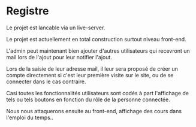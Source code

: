 # Registre

Le projet est lancable via un live-server.

Le projet est actuellement en total construction surtout niveau front-end.

L'admin peut maintenant bien ajouter d'autres utilisateurs qui recevront un mail lors de l'ajout pour leur notifier l'ajout. 

Lors de la saisie de leur adresse mail, il leur sera proposé de créer un compte directement si c'est leur première visite sur le site, ou de se connecter dans le cas contraire.

Casi toutes les fonctionnalités utilisateurs sont codés à part l'affichage de tels ou tels boutons en fonction du rôle de la personne connectée.

Nous nous attaquerons ensuite au front-end, affichage des cours dans l'emploi du temps..
